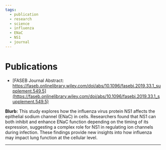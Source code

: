 ```yaml
---
tags:
  - publication
  - research
  - science
  - influenza
  - ENaC
  - NS1
  - journal
---
```


# Publications

- [FASEB Journal Abstract: https://faseb.onlinelibrary.wiley.com/doi/abs/10.1096/fasebj.2019.33.1_supplement.549.5](https://faseb.onlinelibrary.wiley.com/doi/abs/10.1096/fasebj.2019.33.1_supplement.549.5)

**Blurb:**
This study explores how the influenza virus protein NS1 affects the epithelial sodium channel (ENaC) in cells. Researchers found that NS1 can both inhibit and enhance ENaC function depending on the timing of its expression, suggesting a complex role for NS1 in regulating ion channels during infection. These findings provide new insights into how influenza may impact lung function at the cellular level.

---

